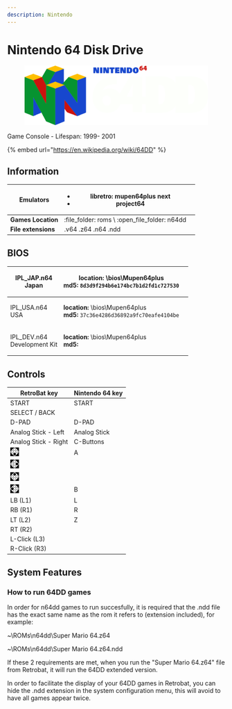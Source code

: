```yaml
---
description: Nintendo
---
```


# Nintendo 64 Disk Drive



<figure><img src="https://raw.githubusercontent.com/fabricecaruso/es-theme-carbon/master/art/logos/n64dd.svg" alt=""><figcaption></figcaption></figure>

Game Console - Lifespan: 1999- 2001

{% embed url="https://en.wikipedia.org/wiki/64DD" %}

## Information

| **Emulators**       | <ul><li>libretro: mupen64plus next</li><li>project64</li></ul> |   |
| ------------------- | -------------------------------------------------------------- | - |
| **Games Location**  | :file\_folder: roms \ :open\_file\_folder: n64dd               |   |
| **File extensions** | .v64 .z64 .n64 .ndd                                            |   |

## BIOS

| <p>IPL_JAP.n64<br>Japan</p>           | <p><strong>location:</strong> \bios\Mupen64plus<br><strong>md5:</strong> <code>8d3d9f294b6e174bc7b1d2fd1c727530</code></p> |   |
| ------------------------------------- | -------------------------------------------------------------------------------------------------------------------------- | - |
| <p>IPL_USA.n64<br>USA</p>             | <p><strong>location:</strong> \bios\Mupen64plus<br><strong>md5:</strong> <code>37c36e4286d36892a9fc70eafe4104be</code></p> |   |
| <p>IPL_DEV.n64<br>Development Kit</p> | <p><strong>location:</strong> \bios\Mupen64plus<br><strong>md5:</strong> </p>                                              |   |

## Controls

| RetroBat key                                                                    | Nintendo 64 key |
| ------------------------------------------------------------------------------- | --------------- |
| START                                                                           | START           |
| SELECT / BACK                                                                   |                 |
| D-PAD                                                                           | D-PAD           |
| Analog Stick - Left                                                             | Analog Stick    |
| Analog Stick - Right                                                            | C-Buttons       |
| ![A](<../../.gitbook/assets/image (1) (2).png>)                                 | A               |
| ![B](<../../.gitbook/assets/image (4).png>)                                     |                 |
| <img src="../../.gitbook/assets/image (3) (1).png" alt="" data-size="original"> |                 |
| <img src="../../.gitbook/assets/image (2) (1).png" alt="" data-size="line">     | B               |
| LB (L1)                                                                         | L               |
| RB (R1)                                                                         | R               |
| LT (L2)                                                                         | Z               |
| RT (R2)                                                                         |                 |
| L-Click (L3)                                                                    |                 |
| R-Click (R3)                                                                    |                 |

## System Features

### How to run 64DD games

In order for n64dd games to run succesfully, it is required that the .ndd file has the exact same name as the rom it refers to (extension included), for example:

\~\ROMs\n64dd\Super Mario 64.z64&#x20;

\~\ROMs\n64dd\Super Mario 64.z64.ndd

If these 2 requirements are met, when you run the "Super Mario 64.z64" file from Retrobat, it will run the 64DD extended version.

In order to facilitate the display of your 64DD games in Retrobat, you can hide the .ndd extension in the system configuration menu, this will avoid to have all games appear twice.
